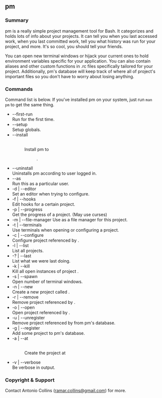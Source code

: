 ## pm

### Summary
pm is a really simple project management tool for Bash.  It categorizes and holds lots of info about your projects.  It can tell you when you last accessed work, when you last committed work, tell you what history was run for your project, and more.  It's so cool, you should tell your friends.

You can open new terminal windows or hijack your current ones to hold environment variables specific for your application.   You can also contain aliases and other custom functions in .rc files specifically tailored for your project.  Additionally, pm's database will keep track of where all of project's important files so you don't have to worry about losing anything.

### Commands
Command list is below.   If you've installed pm on your system, just run `man pm` to get the same thing.
- --first-run           
Run for the first time.
- --setup               
Setup globals.
- --install <dir>       
Install pm to <dir>.
- --uninstall           
Uninstalls pm according to user logged in.
- --as <user>           
Run this as a particular user. 
- -d | --editor         
Set an editor when trying to configure.
- -f | --hooks          
Edit hooks for a certain project.
- -p | --progress       
Get the progress of a project.  (May use curses)
- -m | --file-manager <prg> 
Use <prg> as a file manager for this project.
- -t | --terminals <N>  
Use <N> terminals when opening or configuring a project.
- -c | --configure <name>   
Configure project referenced by <name>.
- -l | --list           
List all projects.
- -? | --last           
List what we were last doing.
- -k | --kill <name>    
Kill all open instances of project <name>.
- -s | --spawn <int>    
Open <int> number of terminal windows.
- -n | --new <name>     
Create a new project called <name>.
- -r | --remove <name>  
Remove project referenced by <name>.
- -o | --open <name>    
Open project referenced by <name>.
- -u | --unregister <name>  
Remove project referenced by <name> from pm's database.
- -g | --register <name>    
Add some project to pm's database.
- -a | --at <dir>       
Create the project at <dir>
- -v | --verbose        
Be verbose in output.

### Copyright & Support
Contact Antonio Collins (ramar.collins@gmail.com) for more.


